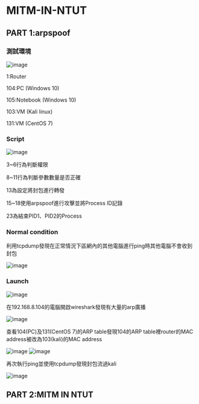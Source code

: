 # MITM-IN-NTUT

## PART 1:arpspoof
### 測試環境
![image](https://user-images.githubusercontent.com/69759142/168472086-6418b2b9-c674-4736-94b6-8ace1e228e36.png)

1:Router

104:PC (Windows 10)

105:Notebook (Windows 10)

103:VM (Kali linux)

131:VM (CentOS 7)

### Script

![image](https://user-images.githubusercontent.com/69759142/168472356-4beb570f-59fb-4ecf-b2b4-1cf2bed2c8ae.png)

3~6行為判斷權限

8~11行為判斷參數數量是否正確

13為設定將封包進行轉發

15~18使用arpspoof進行攻擊並將Process ID記錄

23為結束PID1、PID2的Process

### Normal condition
利用tcpdump發現在正常情況下區網內的其他電腦進行ping時其他電腦不會收到封包

![image](https://user-images.githubusercontent.com/69759142/168473357-84165ca4-9e56-4270-a395-b45f1fef7c75.png)


### Launch

![image](https://user-images.githubusercontent.com/69759142/168472437-6fe79ff5-0756-4aac-95fb-a3eac3964544.png)

在192.168.8.104的電腦開啟wireshark發現有大量的arp廣播

![image](https://user-images.githubusercontent.com/69759142/168472274-1787c042-c40e-4949-81b0-6960dbddb726.png)


查看104(PC)及131(CentOS 7)的ARP table發現104的ARP table裡router的MAC address被改為103(kali)的MAC address

![image](https://user-images.githubusercontent.com/69759142/168472965-ffcc5075-d9d8-4ad8-aec5-c6852139052a.png)
![image](https://user-images.githubusercontent.com/69759142/168473228-f8e1add1-019d-4d0f-9c5e-388ebc1dcfec.png)


再次執行ping並使用tcpdump發現封包流過kali

![image](https://user-images.githubusercontent.com/69759142/168473576-068214b1-0f7c-4fbf-8ba7-d91fdcf7548c.png)


## PART 2:MITM IN NTUT

